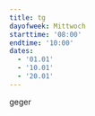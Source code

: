 ```yaml
---
title: tg
dayofweek: Mittwoch
starttime: '08:00'
endtime: '10:00'
dates:
  - '01.01'
  - '10.01'
  - '20.01'
---
```


geger